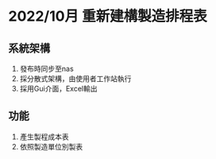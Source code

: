 # 2022/10月 重新建構製造排程表

## 系統架構
1. 發布時同步至nas
2. 採分散式架構，由使用者工作站執行
3. 採用Gui介面，Excel輸出

## 功能
1. 產生製程成本表
2. 依照製造單位別製表



